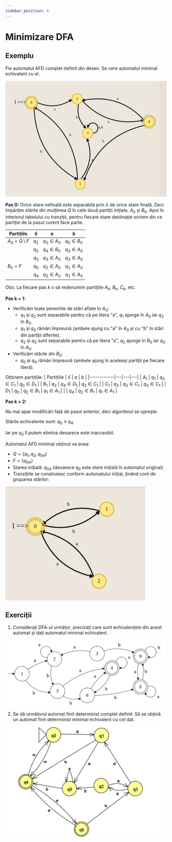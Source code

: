 ```yaml
---
sidebar_position: 6
---
```


# Minimizare DFA

## Exemplu

Fie automatul AFD complet definit din desen. Se cere automatul minimal echivalent cu el.

![Fotografie DFA](../static/img/tutoriat5/exemplu_initial.png)

**Pas 0:**
Orice stare nefinală este separabilă prin $\lambda$ de orice stare finală.
Deci împărțim stările din mulțimea $Q$ în cele două partiții inițiale, $A_0$ și $B_0$.
Apoi în interiorul tabelului cu tranziții, pentru fiecare stare destinație scriem din ce partiție de 
la pasul curent face parte.

| Partițiile | $\delta$ | $a$ | $b$ |
|------------|---|---|---|
| $A_0 = Q \setminus F$ | $q_1$ | $q_3 \in A_0$ | $q_0 \in B_0$ |
|            | $q_2$ | $q_4 \in B_0$ | $q_3 \in A_0$ |
|            | $q_3$ | $q_3 \in A_0$ | $q_3 \in A_0$ |
| $B_0 = F$  | $q_0$ | $q_2 \in A_0$ | $q_1 \in A_0$ |
|            | $q_4$ | $q_2 \in A_0$ | $q_1 \in A_0$ |

Obs: La fiecare pas $k$ o să redenumim partițiile $A_k$, $B_k$, $C_k$, etc.

**Pas k = 1:**
- Verificăm toate perechile de stări aflate în $A_0$:
  - $q_1$ și $q_2$ sunt separabile pentru că pe litera "a", $q_1$ ajunge în $A_0$ iar $q_2$ în $B_0$.
  - $q_1$ și $q_3$ rămân împreună (ambele ajung cu "a" în $A_0$ și cu "b" în stări din partiții diferite).
  - $q_2$ și $q_3$ sunt separabile pentru că pe litera "a", $q_2$ ajunge în $B_0$ iar $q_3$ în $A_0$.
- Verificăm stările din $B_0$:
  - $q_0$ și $q_4$ rămân împreună (ambele ajung în aceleași partiții pe fiecare literă).

Obținem partițiile:
| Partițiile | $\delta$ | $a$ | $b$ |
|------------|---|---|---|
| $A_1$ | $q_1$ | $q_3 \in C_1$ | $q_0 \in D_1$ |
| $B_1$ | $q_2$ | $q_4 \in D_1$ | $q_3 \in C_1$ |
| $C_1$ | $q_3$ | $q_3 \in C_1$ | $q_3 \in C_1$ |
| $D_1$ | $q_0$ | $q_2 \in B_1$ | $q_1 \in A_1$ |
|       | $q_4$ | $q_2 \in B_1$ | $q_1 \in A_1$ |

**Pas k = 2:**

Nu mai apar modificări față de pasul anterior, deci algoritmul se oprește.

Stările echivalente sunt: $q_0 \equiv q_4$.

Iar pe $q_3$ îl putem elimina deoarece este inaccesibil.

Automatul AFD minimal obținut va avea:
- $Q = \{q_1, q_2, q_{04}\}$ 
- $F = \{q_{04}\}$
- Starea inițială: $q_{04}$ (deoarece $q_0$ este stare inițială în automatul original)
- Tranzițiile se construiesc conform automatului inițial, ținând cont de gruparea stărilor:

![Fotografie DFA minimal](../static/img/tutoriat5/exemplu_final.png)

## Exerciții

1. Considerați DFA-ul următor, precizați care sunt echivalențele din acest automat și dați automatul minimal echivalent.

![Fotografie DFA](../static/img/tutoriat5/ex1.png)

2. Se dă următorul automat finit determinist complet definit:
Să se obțină un automat finit determinist minimal echivalent cu cel dat.

![Fotografie DFA](../static/img/tutoriat5/ex2.png)

